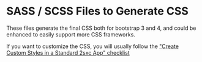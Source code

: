 # SASS / SCSS Files to Generate CSS

These files generate the final CSS both for bootstrap 3 and 4,
and could be enhanced to easily support more CSS frameworks.

If you want to customize the CSS, you will usually follow the ["Create Custom Styles in a Standard 2sxc App" checklist](https://azing.org/2sxc/r/gg_aB9FD)